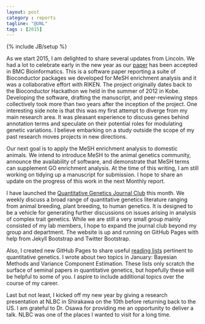 ```yaml
---
layout: post
category : reports
tagline: "@UNL"
tags : [2015]
---
```

{% include JB/setup %}

As we start 2015, I am delighted to share several updates from Lincoln. 
We had a lot to celebrate early in the new year as our [paper](http://www.biomedcentral.com/1471-2105/16/45/abstract) has been accepted in BMC Bioinformatics.
This is a software paper reporting a suite of Bioconductor packages we developed for MeSH enrichment analysis and
it was a collaborative effort with RIKEN. 
The project originally dates back to the Bioconductor Hackathon we held in the summer of 2012 in Kobe.
Developing the software, drafting the manuscript, and peer-reviewing steps collectively took more than two years after the inception of the project. 
One interesting side note is that this was my first attempt to diverge from my main research area.
It was pleasant experience to discuss genes behind annotation terms and
speculate on their potential roles for modulating genetic variations. 
I believe embarking on a study outside the scope of my past research moves projects in new directions. 

Our next goal is to apply the MeSH enrichment analysis to domestic animals.
We intend to introduce MeSH to the animal genetics community, announce the availability of software,
and demonstrate that MeSH terms can supplement GO enrichment analysis. 
At the time of this writing,  I am still working on tidying up a manuscript for submission. 
I hope to share an update on the progress of this work in the next Monthly report. 

I have launched the [Quantitative Genetics Journal Club](http://morotalab.org/journalclub/) this month.
We weekly discuss a broad range of quantitative genetics literature ranging from animal breeding, plant breeding, to human genetics. 
It is designed to be a vehicle for generating further discussions on issues arising in analysis of complex trait genetics. 
While we are still a very small group mainly consisted of my lab members, I hope to expand the journal club beyond my group and department.
The website is up and running on GitHub Pages with help from Jekyll Bootstrap and Twitter Bootstrap. 

Also, I created new GitHub Pages to share 
useful [reading lists](http://morotalab.org/literature/) pertinent to quantitative genetics.
I wrote about two topics in January: Bayesian Methods and Variance Component Estimation. 
These lists only scratch the surface of seminal papers in quantitative genetics, but hopefully these will be helpful to some of you.
I aspire to include additional topics over the course of my career. 

Last but not least, I kicked off my new year by giving a research presentation at NLBC in Shirakawa on the 10th
before returning back to the US. 
I am grateful to Dr. Osawa for providing me an opportunity to deliver a talk. 
NLBC was one of the places I wanted to visit for a long time. 

